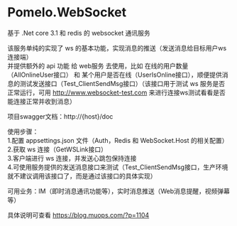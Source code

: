 # Pomelo.WebSocket
基于 .Net core 3.1 和 redis 的 websocket 通讯服务

该服务单纯的实现了 ws 的基本功能，实现消息的推送（发送消息给目标用户ws连接端）<br/>
并提供额外的 api 功能 给 web服务 去使用，比如 在线的用户数量（AllOnlineUser接口） 和 某个用户是否在线（UserIsOnline接口），顺便提供消息的测试发送接口（Test_ClientSendMsg接口）（该接口用于测试 ws 服务是否正常运行，可用 http://www.websocket-test.com 来进行连接ws测试看看是否能连接正常并收到消息）

项目swagger文档：http://{host}/doc

使用步骤：<br/>
1.配置 appsettings.json 文件（Auth，Redis 和 WebSocket.Host 的相关配置）<br/>
2.获取 ws 连接（GetWSLink接口）<br/>
3.客户端进行 ws 连接，并发送心跳包保持连接<br/>
4.可使用服务提供的发送消息接口来测试（Test_ClientSendMsg接口，生产环境就不建议调用该接口了，而是通过该接口的具体实现）

可用业务：IM（即时消息通讯功能等），实时消息推送（Web消息提醒，视频弹幕等）

具体说明可查看 https://blog.muops.com/?p=1104
